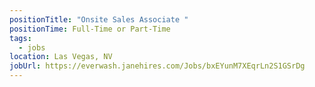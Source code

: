 ```yaml
---
positionTitle: "Onsite Sales Associate "
positionTime: Full-Time or Part-Time
tags:
  - jobs
location: Las Vegas, NV
jobUrl: https://everwash.janehires.com/Jobs/bxEYunM7XEqrLn2S1GSrDg
---
```

